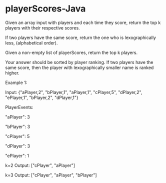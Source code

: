 # playerScores-Java
Given an array input with players and each time they score, return the top k players with their respective scores.

If two players have the same score, return the one who is lexographically less, (alphabetical order).


Given a non-empty list of playerScores, return the top k players.

Your answer should be sorted by player ranking. If two players have the same score, then the player with lexographically smaller name is ranked higher.

Example 1:

Input: {"aPlayer,2", "bPlayer,1", "aPlayer,1", "cPlayer,5", "dPlayer,2", "ePlayer,1", "bPlayer,2", "dPlayer,1"}

PlayerEvents: 

"aPlayer": 3  

"bPlayer": 3

"cPlayer": 5

"dPlayer": 3

"ePlayer": 1

k=2
Output: ["cPlayer", "aPlayer"]

k=3
Output: ["cPlayer", "aPlayer", "bPlayer"]
